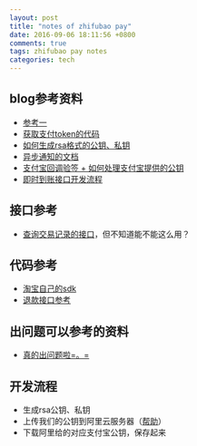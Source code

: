 ```yaml
---
layout: post
title: "notes of zhifubao pay"
date: 2016-09-06 18:11:56 +0800
comments: true
tags: zhifubao pay notes
categories: tech
---
```


## blog参考资料
- [参考一][1]
- [获取支付token的代码][2]
- [如何生成rsa格式的公钥、私钥][3]
- [异步通知的文档][4]
- [支付宝回调验签 + 如何处理支付宝提供的公钥][5]
- [即时到账接口开发流程][6]

## 接口参考
- [查询交易记录的接口][7]，但不知道能不能这么用？<!--more-->

## 代码参考
- [淘宝自己的sdk][8]
- [退款接口参考][9]

## 出问题可以参考的资料
- [真的出问题啦=。=][10]

## 开发流程
- 生成rsa公钥、私钥
- 上传我们的公钥到阿里云服务器（[帮助][11]）
- 下载阿里给的对应支付宝公钥，保存起来

[1]: http://chloerei.com/2013/08/01/alipay-payment-in-ruby/
[2]: http://www.cnblogs.com/xiaojingjing/p/3791616.html?utm_source=tuicool
[3]: http://m.blog.csdn.net/blog/cheyiliu/42487113
[4]: https://cshall.alipay.com/support/help_detail.htm?help_id=476935
[5]: http://www.cnblogs.com/luojianqun/p/3560176.html
[6]: https://cshall.alipay.com/support/help_detail.htm?help_id=476935
[7]: http://open.taobao.com/apidoc/api.htm?path=cid:10238-apiId:11100
[8]: https://github.com/mytharcher/alipay-php-sdk
[9]: http://download.alipay.com/public/api/base/alipaydirect.zip
[10]: http://blog.csdn.net/happyrabbit456/article/details/42102921
[11]: https://cshall.alipay.com/enterprise/help_detail.htm?help_id=473890&keyword=%C8%E7%BA%CE%C9%FA%B3%C9RSA%C3%DC%D4%BF&sToken=&from=search

